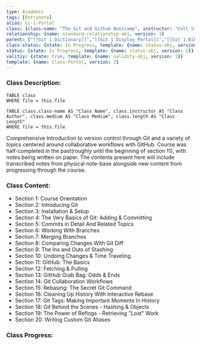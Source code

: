 ```yaml
---
type: Academic
tags: [Entrynote]
alias: Gi-1-Portal
class: {class-name: "The Git and Github Bootcamp", instructor: "Colt Steele", medium: Online Course, start-date: 2023-04-25, online-platform: Udemy, length: 17 hours, class-alias: Gi-1, template: {name: class-online-course-obj, version: 1}}
relationship: {name: standard-relationship-obj, version: 1}
parent: ["[[Git 1 Dictionary]]","[[Git 1 Display Portal]]","[[Git 1 Bibliography]]"]
class-status: {state: In Progress, template: {name: status-obj, version: 1}}
status: {state: In Progress, template: {name: status-obj, version: 1}}
valitiy: {state: true, template: {name: validity-obj, version: 1}}
template: {name: Class-Portal, version: 2} 
---
```

### Class Description:
```dataview
TABLE class
WHERE file = this.file
```

```dataview
TABLE class.class-name AS "Class Name", class.instructor AS "Class Author", class.medium AS "Class Medium", class.length AS "Class Length"
WHERE file = this.file
```

Comprehensive Introduction to version control through Git and a variety of topics centered around collaborative workflows with GitHub. Course was half-completed in the past(roughly until the beginning of section 11), with notes being written on paper. The contents present here will include transcribed notes from physical note-base alongside new content from progressing through the course.  

### Class Content:

- Section 1: Course Orientation
- Section 2: Introducing Git
- Section 3: Installation & Setup
- Section 4: The Very Basics of Git: Adding & Committing 
- Section 5: Commits in Detail And Related Topics
- Section 6: Working With Branches
- Section 7: Merging Branches
- Section 8: Comparing Changes With Git Diff
- Section 9: The Ins and Outs of Stashing
- Section 10: Undoing Changes & Time Traveling
- Section 11: GitHub: The Basics
- Section 12: Fetching & Pulling
- Section 13: GitHub Grab Bag: Odds & Ends
- Section 14: Git Collaboration Workflows
- Section 15: Rebasing: The Secret Git Command
- Section 16: Cleaning Up History With Interactive Rebase
- Section 17: Git Tags: Making Important Moments In History
- Section 18: Git Behind the Scenes - Hashing & Objects
- Section 19: The Power of Reflogs - Retrieving "Lost" Work
- Section 20: Writing Custom Git Aliases

### Class Progress: 
